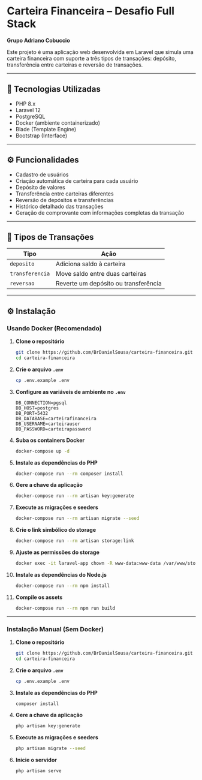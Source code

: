 
# Carteira Financeira – Desafio Full Stack
**Grupo Adriano Cobuccio**

Este projeto é uma aplicação web desenvolvida em Laravel que simula uma carteira financeira com suporte a três tipos de transações: depósito, transferência entre carteiras e reversão de transações.

---

## 🚀 Tecnologias Utilizadas

- PHP 8.x  
- Laravel 12  
- PostgreSQL  
- Docker (ambiente containerizado)  
- Blade (Template Engine)  
- Bootstrap (Interface)  

---

## ⚙️ Funcionalidades

- Cadastro de usuários  
- Criação automática de carteira para cada usuário  
- Depósito de valores  
- Transferência entre carteiras diferentes  
- Reversão de depósitos e transferências  
- Histórico detalhado das transações  
- Geração de comprovante com informações completas da transação  

---

## 🧾 Tipos de Transações

| Tipo            | Ação                                     |
|-----------------|------------------------------------------|
| `deposito`      | Adiciona saldo à carteira                |
| `transferencia` | Move saldo entre duas carteiras          |
| `reversao`      | Reverte um depósito ou transferência     |

---

## ⚙️ Instalação

### Usando Docker (Recomendado)

1. **Clone o repositório**
    ```bash
    git clone https://github.com/BrDanielSousa/carteira-financeira.git
    cd carteira-financeira
    ```

2. **Crie o arquivo `.env`**
    ```bash
    cp .env.example .env
    ```

3. **Configure as variáveis de ambiente no `.env`**
    ```
    DB_CONNECTION=pgsql
    DB_HOST=postgres
    DB_PORT=5432
    DB_DATABASE=carteirafinanceira
    DB_USERNAME=carteirauser
    DB_PASSWORD=carteirapassword
    ```

4. **Suba os containers Docker**
    ```bash
    docker-compose up -d
    ```

5. **Instale as dependências do PHP**
    ```bash
    docker-compose run --rm composer install
    ```

6. **Gere a chave da aplicação**
    ```bash
    docker-compose run --rm artisan key:generate
    ```

7. **Execute as migrações e seeders**
    ```bash
    docker-compose run --rm artisan migrate --seed
    ```

8. **Crie o link simbólico do storage**
    ```bash
    docker-compose run --rm artisan storage:link
    ```

9. **Ajuste as permissões do storage**
    ```bash
    docker exec -it laravel-app chown -R www-data:www-data /var/www/storage
    ```

10. **Instale as dependências do Node.js**
    ```bash
    docker-compose run --rm npm install
    ```

11. **Compile os assets**
    ```bash
    docker-compose run --rm npm run build
    ```

---

### Instalação Manual (Sem Docker)

1. **Clone o repositório**
    ```bash
    git clone https://github.com/BrDanielSousa/carteira-financeira.git
    cd carteira-financeira
    ```

2. **Crie o arquivo `.env`**
    ```bash
    cp .env.example .env
    ```

3. **Instale as dependências do PHP**
    ```bash
    composer install
    ```

4. **Gere a chave da aplicação**
    ```bash
    php artisan key:generate
    ```

5. **Execute as migrações e seeders**
    ```bash
    php artisan migrate --seed
    ```

6. **Inicie o servidor**
    ```bash
    php artisan serve
    ```
